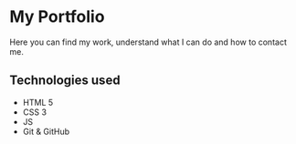 # My Portfolio

Here you can find my work, understand what I can do and how to contact me.

## Technologies used

 - HTML 5
 - CSS 3
 - JS
 - Git & GitHub
